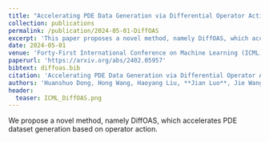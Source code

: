 ```yaml
---
title: "Accelerating PDE Data Generation via Differential Operator Action in Solution Space"
collection: publications
permalink: /publication/2024-05-01-DiffOAS
excerpt: 'This paper proposes a novel method, namely DiffOAS, which accelerates PDE dataset generation based on operator action.'
date: 2024-05-01
venue: 'Forty-First International Conference on Machine Learning (ICML)'
paperurl: 'https://arxiv.org/abs/2402.05957'
bibtext: diffoas.bib
citation: 'Accelerating PDE Data Generation via Differential Operator Action in Solution Space. Huanshuo Dong, Hong Wang, Haoyang Liu, Jian Luo, Jie Wang ICML'
authors: 'Huanshuo Dong, Hong Wang, Haoyang Liu, **Jian Luo**, Jie Wang'
header:
  teaser: ICML_DiffOAS.png
---
```

We propose a novel method, namely DiffOAS, which accelerates PDE dataset generation based on operator action.